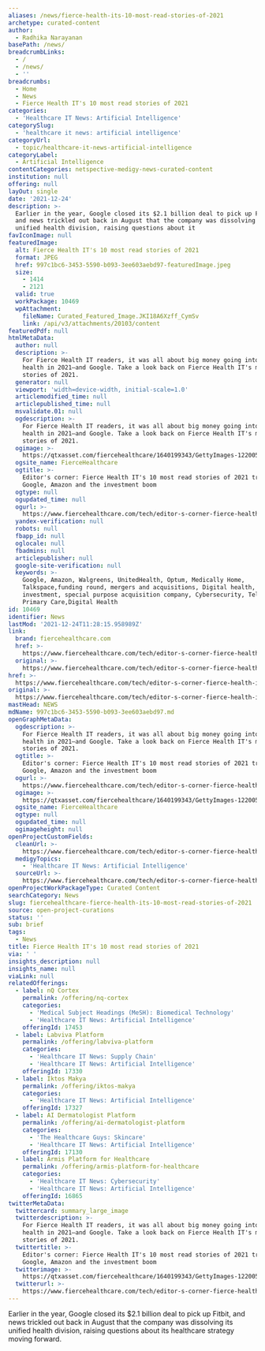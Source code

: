 ```yaml
---
aliases: /news/fierce-health-its-10-most-read-stories-of-2021
archetype: curated-content
author:
  - Radhika Narayanan
basePath: /news/
breadcrumbLinks:
  - /
  - /news/
  - ''
breadcrumbs:
  - Home
  - News
  - Fierce Health IT's 10 most read stories of 2021
categories:
  - 'Healthcare IT News: Artificial Intelligence'
categorySlug:
  - 'healthcare it news: artificial intelligence'
categoryUrl:
  - topic/healthcare-it-news-artificial-intelligence
categoryLabel:
  - Artificial Intelligence
contentCategories: netspective-medigy-news-curated-content
institution: null
offering: null
layOut: single
date: '2021-12-24'
description: >-
  Earlier in the year, Google closed its $2.1 billion deal to pick up Fitbit,
  and news trickled out back in August that the company was dissolving its
  unified health division, raising questions about it
favIconImage: null
featuredImage:
  alt: Fierce Health IT's 10 most read stories of 2021
  format: JPEG
  href: 997c1bc6-3453-5590-b093-3ee603aebd97-featuredImage.jpeg
  size:
    - 1414
    - 2121
  valid: true
  workPackage: 10469
  wpAttachment:
    fileName: Curated_Featured_Image.JKI18A6Xzff_CymSv
    link: /api/v3/attachments/20103/content
featuredPdf: null
htmlMetaData:
  author: null
  description: >-
    For Fierce Health IT readers, it was all about big money going into digital
    health in 2021—and Google. Take a look back on Fierce Health IT's most read
    stories of 2021.
  generator: null
  viewport: 'width=device-width, initial-scale=1.0'
  articlemodified_time: null
  articlepublished_time: null
  msvalidate.01: null
  ogdescription: >-
    For Fierce Health IT readers, it was all about big money going into digital
    health in 2021—and Google. Take a look back on Fierce Health IT's most read
    stories of 2021.
  ogimage: >-
    https://qtxasset.com/fiercehealthcare/1640199343/GettyImages-1220059467.jpg/GettyImages-1220059467.jpg?VersionId=SeuKqnlsNbAP8K.JKI18A6Xzff_CymSv
  ogsite_name: FierceHealthcare
  ogtitle: >-
    Editor's corner: Fierce Health IT's 10 most read stories of 2021 tracked
    Google, Amazon and the investment boom
  ogtype: null
  ogupdated_time: null
  ogurl: >-
    https://www.fiercehealthcare.com/tech/editor-s-corner-fierce-health-it-s-10-most-read-stories
  yandex-verification: null
  robots: null
  fbapp_id: null
  oglocale: null
  fbadmins: null
  articlepublisher: null
  google-site-verification: null
  keywords: >-
    Google, Amazon, Walgreens, UnitedHealth, Optum, Medically Home,
    Talkspace,funding round, mergers and acquisitions, Digital health,
    investment, special purpose acquisition company, Cybersecurity, Telehealth,
    Primary Care,Digital Health
id: 10469
identifier: News
lastMod: '2021-12-24T11:28:15.958989Z'
link:
  brand: fiercehealthcare.com
  href: >-
    https://www.fiercehealthcare.com/tech/editor-s-corner-fierce-health-it-s-10-most-read-stories
  original: >-
    https://www.fiercehealthcare.com/tech/editor-s-corner-fierce-health-it-s-10-most-read-stories
href: >-
  https://www.fiercehealthcare.com/tech/editor-s-corner-fierce-health-it-s-10-most-read-stories
original: >-
  https://www.fiercehealthcare.com/tech/editor-s-corner-fierce-health-it-s-10-most-read-stories
mastHead: NEWS
mdName: 997c1bc6-3453-5590-b093-3ee603aebd97.md
openGraphMetaData:
  ogdescription: >-
    For Fierce Health IT readers, it was all about big money going into digital
    health in 2021—and Google. Take a look back on Fierce Health IT's most read
    stories of 2021.
  ogtitle: >-
    Editor's corner: Fierce Health IT's 10 most read stories of 2021 tracked
    Google, Amazon and the investment boom
  ogurl: >-
    https://www.fiercehealthcare.com/tech/editor-s-corner-fierce-health-it-s-10-most-read-stories
  ogimage: >-
    https://qtxasset.com/fiercehealthcare/1640199343/GettyImages-1220059467.jpg/GettyImages-1220059467.jpg?VersionId=SeuKqnlsNbAP8K.JKI18A6Xzff_CymSv
  ogsite_name: FierceHealthcare
  ogtype: null
  ogupdated_time: null
  ogimageheight: null
openProjectCustomFields:
  cleanUrl: >-
    https://www.fiercehealthcare.com/tech/editor-s-corner-fierce-health-it-s-10-most-read-stories
  medigyTopics:
    - 'Healthcare IT News: Artificial Intelligence'
  sourceUrl: >-
    https://www.fiercehealthcare.com/tech/editor-s-corner-fierce-health-it-s-10-most-read-stories
openProjectWorkPackageType: Curated Content
searchCategory: News
slug: fiercehealthcare-fierce-health-its-10-most-read-stories-of-2021
source: open-project-curations
status: ''
sub: brief
tags:
  - News
title: Fierce Health IT's 10 most read stories of 2021
via: ' '
insights_description: null
insights_name: null
viaLink: null
relatedOfferings:
  - label: nQ Cortex
    permalink: /offering/nq-cortex
    categories:
      - 'Medical Subject Headings (MeSH): Biomedical Technology'
      - 'Healthcare IT News: Artificial Intelligence'
    offeringId: 17453
  - label: Labviva Platform
    permalink: /offering/labviva-platform
    categories:
      - 'Healthcare IT News: Supply Chain'
      - 'Healthcare IT News: Artificial Intelligence'
    offeringId: 17330
  - label: Iktos Makya
    permalink: /offering/iktos-makya
    categories:
      - 'Healthcare IT News: Artificial Intelligence'
    offeringId: 17327
  - label: AI Dermatologist Platform
    permalink: /offering/ai-dermatologist-platform
    categories:
      - 'The Healthcare Guys: Skincare'
      - 'Healthcare IT News: Artificial Intelligence'
    offeringId: 17130
  - label: Armis Platform for Healthcare
    permalink: /offering/armis-platform-for-healthcare
    categories:
      - 'Healthcare IT News: Cybersecurity'
      - 'Healthcare IT News: Artificial Intelligence'
    offeringId: 16865
twitterMetaData:
  twittercard: summary_large_image
  twitterdescription: >-
    For Fierce Health IT readers, it was all about big money going into digital
    health in 2021—and Google. Take a look back on Fierce Health IT's most read
    stories of 2021.
  twittertitle: >-
    Editor's corner: Fierce Health IT's 10 most read stories of 2021 tracked
    Google, Amazon and the investment boom
  twitterimage: >-
    https://qtxasset.com/fiercehealthcare/1640199343/GettyImages-1220059467.jpg/GettyImages-1220059467.jpg?VersionId=SeuKqnlsNbAP8K.JKI18A6Xzff_CymSv
  twitterurl: >-
    https://www.fiercehealthcare.com/tech/editor-s-corner-fierce-health-it-s-10-most-read-stories
---
```

<p>Earlier in the year, Google closed its $2.1 billion deal to pick up Fitbit, and news trickled out back in August that the company was dissolving its unified health division, raising questions about its healthcare strategy moving forward.</p>